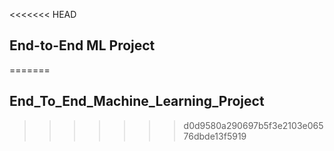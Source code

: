 <<<<<<< HEAD
## End-to-End ML Project
=======
## End_To_End_Machine_Learning_Project
>>>>>>> d0d9580a290697b5f3e2103e06576dbde13f5919
